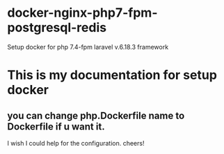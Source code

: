 # docker-nginx-php7-fpm-postgresql-redis
Setup docker for php 7.4-fpm laravel v.6.18.3 framework

# This is my documentation for setup docker

## you can change php.Dockerfile name to Dockerfile if u want it.

I wish I could help for the configuration. cheers!
